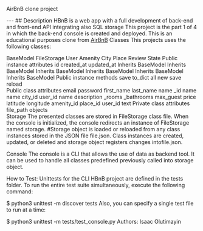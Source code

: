 AirBnB clone project

--- ## Description HBnB is a web app with a full development of back-end and front-end API integrating also SQL storage This project is the part 1 of 4 in which the back-end console is created and deployed. This is an educational purposes clone from [AirBnB](https://www.airbnb.com/)
Classes
This projects uses the following classes:

BaseModel	FileStorage	User	Amenity	City	Place	Review	State
Public instance attributes	id
created_at
updated_at		Inherits BaseModel	Inherits BaseModel	Inherits BaseModel	Inherits BaseModel	Inherits BaseModel	Inherits BaseModel
Public instance methods	save
to_dict	all
new
save
reload						
Public class attributes			email
password
first_name
last_name	name	_id
name	name	city_id
user_id
name
description
_rooms
_bathrooms
max_guest
price
latitude
longitude
amenity_id	place_id
user_id
text
Private class attributes		file_path
objects						
Storage
The presented classes are stored in FileStorage class file. When the console is initialized, the console redirects an instance of FileStorage named storage. #Storage object is loaded or reloaded from any class instances stored in the JSON file file.json. Class instances are created, updated, or deleted and storage object registers changes intofile.json.

Console
The console is a CLI that allows the use of data as backend tool. It can be used to handle all classes predefined previously called into storage object.

How to Test:
Unittests for the CLI HBnB project are defined in the tests folder. To run the entire test suite simultaneously, execute the following command:

$ python3 unittest -m discover tests
Also, you can specify a single test file to run at a time:

$ python3 unittest -m tests/test_console.py
Authors:
Isaac Olutimayin <ZoeDioDrey>
